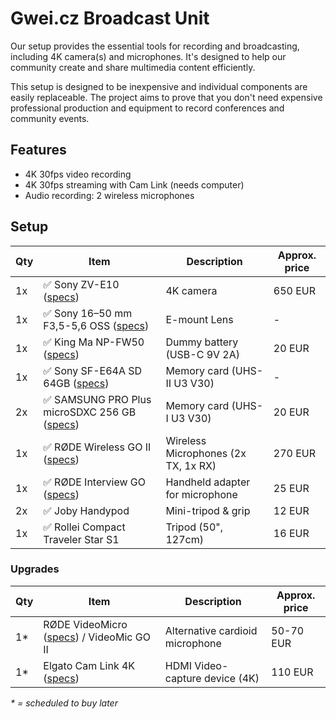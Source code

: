 # Gwei.cz Broadcast Unit

Our setup provides the essential tools for recording and broadcasting, including 4K camera(s) and microphones. It's designed to help our community create and share multimedia content efficiently.

This setup is designed to be inexpensive and individual components are easily replaceable. The project aims to prove that you don't need expensive professional production and equipment to record conferences and community events.

## Features

* 4K 30fps video recording
* 4K 30fps streaming with Cam Link (needs computer)
* Audio recording: 2 wireless microphones

## Setup

| Qty | Item | Description | Approx. price |
| --- | --- | --- | --- |
| 1x | ✅ Sony ZV-E10 ([specs](https://www.sony.com/electronics/support/e-mount-body-zv-e-series/zv-e10/specifications)) | 4K camera | 650 EUR |
| 1x | ✅ Sony 16–50 mm F3,5-5,6 OSS ([specs](https://www.sony.cz/electronics/fotoaparaty-objektivy/selp1650/specifications)) | E-mount Lens | - |
| 1x | ✅ King Ma NP-FW50 ([specs](https://www.aliexpress.com/item/1005003690496107.html)) | Dummy battery (USB-C 9V 2A) | 20 EUR |  
| 1x | ✅ Sony SF-E64A SD 64GB ([specs](https://www.sony-asia.com/electronics/sd-cards/sf-e-series/specifications)) | Memory card (UHS-II U3 V30) | - |
| 2x | ✅ SAMSUNG PRO Plus microSDXC 256 GB ([specs](https://www.samsung.com/cz/memory-storage/memory-card/memory-card-pro-plus-microsd-card-512gb-mb-md512sa-eu/)) | Memory card (UHS-I U3 V30) | 20 EUR |
| 1x | ✅ RØDE Wireless GO II ([specs](https://edge.rode.com/pdf/page/88/modules/425/WirelessGOII_Datasheet_2.pdf)) | Wireless Microphones (2x TX, 1x RX) | 270 EUR |
| 1x | ✅ RØDE Interview GO ([specs](https://edge.rode.com/pdf/page/293/modules/4426/interviewgo_datasheet.pdf)) | Handheld adapter for microphone | 25 EUR |
| 2x | ✅ Joby Handypod | Mini-tripod & grip | 12 EUR |
| 1x | ✅ Rollei Compact Traveler Star S1 | Tripod (50", 127cm) | 16 EUR |


### Upgrades
| Qty | Item | Description | Approx. price |
| --- | --- | --- | --- |
| 1* | RØDE VideoMicro ([specs](https://edge.rode.com/pdf/page/122/modules/5221/Asset_Pack_Datasheet_VideoMicro_02_FA.pdf)) / VideoMic GO II | Alternative cardioid microphone | 50-70 EUR |
| 1* | Elgato Cam Link 4K ([specs](https://help.elgato.com/hc/en-us/articles/360027963272-Cam-Link-4K-Technical-Specifications)) | HDMI Video-capture device (4K) | 110 EUR |

*\* = scheduled to buy later*
